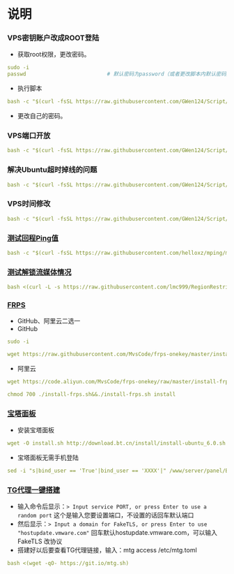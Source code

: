 # 说明

### VPS密钥账户改成ROOT登陆
- 获取root权限，更改密码。
```yaml
sudo -i
passwd							# 默认密码为password（或者更改脚本内默认密码）
```
- 执行脚本
```yaml
bash -c "$(curl -fsSL https://raw.githubusercontent.com/GWen124/Script/master/Linux/root.sh)"
```
- 更改自己的密码。


### VPS端口开放 
```yaml
bash -c "$(curl -fsSL https://raw.githubusercontent.com/GWen124/Script/master/Linux/openport.sh)"
```

### 解决Ubuntu超时掉线的问题 
```yaml
bash -c "$(curl -fsSL https://raw.githubusercontent.com/GWen124/Script/master/Linux/ClientAliveInterval.sh)"
```

### VPS时间修改
```yaml
bash -c "$(curl -fsSL https://raw.githubusercontent.com/GWen124/Script/master/Linux/Time.sh)"
```

### [测试回程Ping值](https://github.com/helloxz/mping)
```yaml
bash -c "$(curl -fsSL https://raw.githubusercontent.com/helloxz/mping/master/mping.sh)"
```

### [测试解锁流媒体情况](https://github.com/lmc999/RegionRestrictionCheck)
```yaml
bash <(curl -L -s https://raw.githubusercontent.com/lmc999/RegionRestrictionCheck/main/check.sh)
```

### [FRPS](https://github.com/MvsCode/frps-onekey)
- GitHub、阿里云二选一
- GitHub
```yaml
sudo -i
```
```yaml
wget https://raw.githubusercontent.com/MvsCode/frps-onekey/master/install-frps.sh -O ./install-frps.sh
```
- 阿里云
```yaml
wget https://code.aliyun.com/MvsCode/frps-onekey/raw/master/install-frps.sh -O ./install-frps.sh
```
```yaml
chmod 700 ./install-frps.sh&&./install-frps.sh install
```

### [宝塔面板](https://github.com/aaPanel/BaoTa)
- 安装宝塔面板
```yaml
wget -O install.sh http://download.bt.cn/install/install-ubuntu_6.0.sh && bash install.sh
```
- 宝塔面板无需手机登陆
```yaml
sed -i "s|bind_user == 'True'|bind_user == 'XXXX'|" /www/server/panel/BTPanel/static/js/index.js
```

### [TG代理一键搭建](https://github.com/cutelua/mtg-dist)
- 输入命令后显示：`> Input service PORT, or press Enter to use a random port` 这个是输入您要设置端口，不设置的话回车默认端口
- 然后显示：`> Input a domain for FakeTLS, or press Enter to use "hostupdate.vmware.com"` 回车默认hostupdate.vmware.com，可以输入 FakeTLS 改协议
- 搭建好以后要查看TG代理链接，输入：mtg access /etc/mtg.toml
```yaml
bash <(wget -qO- https://git.io/mtg.sh)
```

